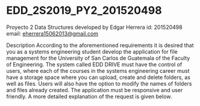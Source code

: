 # EDD_2S2019_PY2_201520498
Proyecto 2 
Data Structures
developed by Edgar Herrera
id: 201520498
email: eherrera15062013@gmail.com

Description
According to the aforementioned requirements it is desired that you as a systems engineering student develop the application for file management for the University of San Carlos de Guatemala of the Faculty of Engineering. The system called EDD DRIVE must have the control of users, where each of the courses in the systems engineering career must have a storage space where you can upload, create and delete folders, as well as files. Users will also have the option to modify the names of folders and files already created. The application must be responsive and user friendly. A more detailed explanation of the request is given below.
